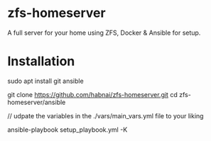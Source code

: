 
# zfs-homeserver
A full server for your home using ZFS, Docker &amp; Ansible for setup.

# Installation
sudo apt install git ansible

git clone https://github.com/habnai/zfs-homeserver.git
cd zfs-homeserver/ansible

// udpate the variables in the ./vars/main_vars.yml file to your liking

ansible-playbook setup_playbook.yml -K

